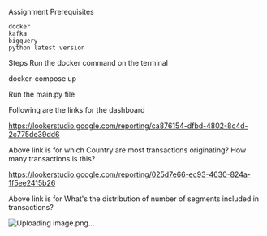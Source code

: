 Assignment
Prerequisites

    docker
    kafka
    bigquery 
    python latest version

Steps
Run the docker command on the terminal

docker-compose up

Run the main.py file 

Following are the links for the dashboard

https://lookerstudio.google.com/reporting/ca876154-dfbd-4802-8c4d-2c775de39dd6

Above link is for which Country are most transactions originating? How many transactions is this?

https://lookerstudio.google.com/reporting/025d7e66-ec93-4630-824a-1f5ee2415b26

Above link is for What's the distribution of number of segments included in transactions?

![Uploading image.png…]()







